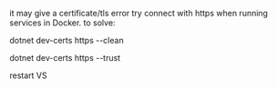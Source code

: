 it may give a certificate/tls error try connect with https when running services in Docker. 
to solve:

dotnet dev-certs https --clean

dotnet dev-certs https --trust

restart VS
